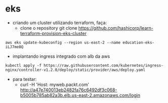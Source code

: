 # eks
- criando um cluster utilizando terraform, faça:
  - clone o repository git clone https://github.com/hashicorp/learn-terraform-provision-eks-cluster 
```
aws eks update-kubeconfig --region us-east-2 --name education-eks-iLJ7me8Q
```

- implantando ingress integrado com alb da aws
```
kubectl apply -f https://raw.githubusercontent.com/kubernetes/ingress-nginx/controller-v1.2.0/deploy/static/provider/aws/deploy.yaml
```

- para testar:
  - curl -H 'Host: myweb.packt.com' http://a47e740013eb2482fa76c6492df3c068-b5005b785ab82a3b.elb.us-east-2.amazonaws.com/login
 
    
